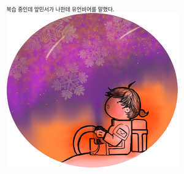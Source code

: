 <html>
  <title>2022년 07월 27일</title>
<body>
복습 중인데
앞민서가 나한테 유언비어를 말했다.
<img src='yama1.png'/>
</body>
</html>
